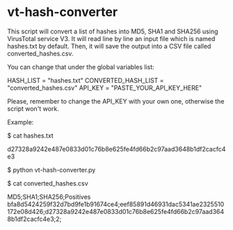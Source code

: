 # vt-hash-converter

This script will convert a list of hashes into MD5, SHA1 and SHA256 using VirusTotal service V3.
It will read line by line an input file which is named hashes.txt by default. Then, it will save the output into a CSV file called converted_hashes.csv.

You can change that under the global variables list:

HASH_LIST = "hashes.txt"
CONVERTED_HASH_LIST = "converted_hashes.csv"
API_KEY = "PASTE_YOUR_API_KEY_HERE"

Please, remember to change the API_KEY with your own one, otherwise the script won't work.

Example:

$ cat hashes.txt 

d27328a9242e487e0833d01c76b8e625fe4fd66b2c97aad3648b1df2cacfc4e3

$ python vt-hash-converter.py 

$ cat converted_hashes.csv 

MD5;SHA1;SHA256;Positives
bfa8d5424259f32d7bd9fe1b91674ce4;eef85891d46931dac5341ae2325510172e08d426;d27328a9242e487e0833d01c76b8e625fe4fd66b2c97aad3648b1df2cacfc4e3;2;
